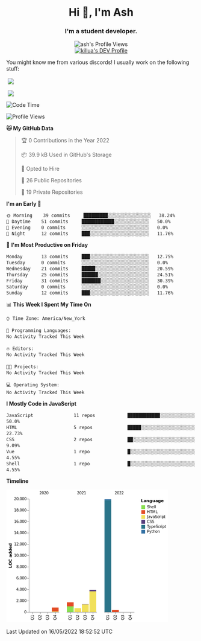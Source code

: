 <h1 align="center">Hi 👋, I'm Ash</h1>
<h3 align="center">I'm a student developer. </h3>
<p align="center"> <img src="https://komarev.com/ghpvc/?username=ash-development" alt="ash's Profile Views" /><br><a href="https://dev.to/killua"><img src="https://d2fltix0v2e0sb.cloudfront.net/dev-badge.svg" alt="killua's DEV Profile" height="30" width="30"></a> </p>
<p>You might know me from various discords!
I usually work on the following stuff: </p>

<!-- [htmljourney](https://github.com/ash-development/htmljourney/) - My project about learning the ins and outs of web development. Blogged by me on [DEV.to](https://dev.to/killua/series/10106).An aspiring developer -->

<p>&nbsp;<a href="https://github.com/anuraghazra/github-readme-stats"><img align="center" src="https://github-readme-stats.vercel.app/api?username=ash-development&show_icons=true&count_private=true&theme=dracula" /></a></p>
<p>&nbsp;<a href="https://github.com/ryo-ma/github-profile-trophy"><img align="center" src="https://github-profile-trophy.vercel.app/?username=ash-development&theme=dracula&margin-w=15&margin-h=15&column=4" /></a></p>

<!--START_SECTION:waka-->
![Code Time](http://img.shields.io/badge/Code%20Time-0%20secs-blue)

![Profile Views](http://img.shields.io/badge/Profile%20Views-2-blue)

**🐱 My GitHub Data** 

> 🏆 0 Contributions in the Year 2022
 > 
> 📦 39.9 kB Used in GitHub's Storage 
 > 
> 💼 Opted to Hire
 > 
> 📜 26 Public Repositories 
 > 
> 🔑 19 Private Repositories  
 > 
**I'm an Early 🐤** 

```text
🌞 Morning    39 commits     █████████░░░░░░░░░░░░░░░░   38.24% 
🌆 Daytime    51 commits     ████████████░░░░░░░░░░░░░   50.0% 
🌃 Evening    0 commits      ░░░░░░░░░░░░░░░░░░░░░░░░░   0.0% 
🌙 Night      12 commits     ███░░░░░░░░░░░░░░░░░░░░░░   11.76%

```
📅 **I'm Most Productive on Friday** 

```text
Monday       13 commits     ███░░░░░░░░░░░░░░░░░░░░░░   12.75% 
Tuesday      0 commits      ░░░░░░░░░░░░░░░░░░░░░░░░░   0.0% 
Wednesday    21 commits     █████░░░░░░░░░░░░░░░░░░░░   20.59% 
Thursday     25 commits     ██████░░░░░░░░░░░░░░░░░░░   24.51% 
Friday       31 commits     ███████░░░░░░░░░░░░░░░░░░   30.39% 
Saturday     0 commits      ░░░░░░░░░░░░░░░░░░░░░░░░░   0.0% 
Sunday       12 commits     ███░░░░░░░░░░░░░░░░░░░░░░   11.76%

```


📊 **This Week I Spent My Time On** 

```text
⌚︎ Time Zone: America/New_York

💬 Programming Languages: 
No Activity Tracked This Week

🔥 Editors: 
No Activity Tracked This Week

🐱‍💻 Projects: 
No Activity Tracked This Week

💻 Operating System: 
No Activity Tracked This Week

```

**I Mostly Code in JavaScript** 

```text
JavaScript               11 repos            ████████████░░░░░░░░░░░░░   50.0% 
HTML                     5 repos             █████░░░░░░░░░░░░░░░░░░░░   22.73% 
CSS                      2 repos             ██░░░░░░░░░░░░░░░░░░░░░░░   9.09% 
Vue                      1 repo              █░░░░░░░░░░░░░░░░░░░░░░░░   4.55% 
Shell                    1 repo              █░░░░░░░░░░░░░░░░░░░░░░░░   4.55%

```


**Timeline**

![Chart not found](https://raw.githubusercontent.com/ash-development/ash-development/main/charts/bar_graph.png) 


 Last Updated on 16/05/2022 18:52:52 UTC
<!--END_SECTION:waka-->
